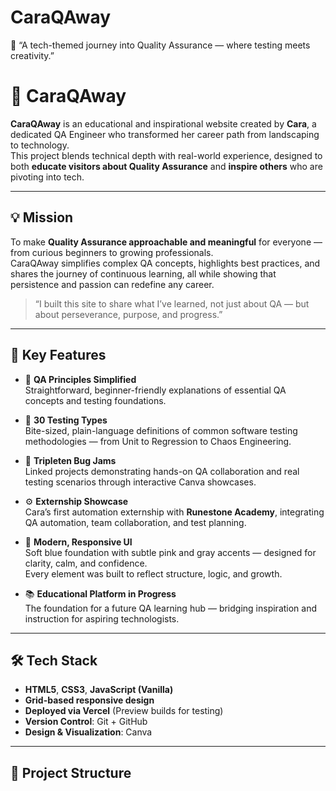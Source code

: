# CaraQAway
🧠 “A tech-themed journey into Quality Assurance — where testing meets creativity.”

# 🌸 CaraQAway

**CaraQAway** is an educational and inspirational website created by **Cara**, a dedicated QA Engineer who transformed her career path from landscaping to technology.  
This project blends technical depth with real-world experience, designed to both **educate visitors about Quality Assurance** and **inspire others** who are pivoting into tech.

---

## 💡 Mission

To make **Quality Assurance approachable and meaningful** for everyone — from curious beginners to growing professionals.  
CaraQAway simplifies complex QA concepts, highlights best practices, and shares the journey of continuous learning, all while showing that persistence and passion can redefine any career.

> “I built this site to share what I’ve learned, not just about QA — but about perseverance, purpose, and progress.”

---

## 🎯 Key Features

- 🧭 **QA Principles Simplified**  
  Straightforward, beginner-friendly explanations of essential QA concepts and testing foundations.

- 🧪 **30 Testing Types**  
  Bite-sized, plain-language definitions of common software testing methodologies — from Unit to Regression to Chaos Engineering.

- 🐞 **Tripleten Bug Jams**  
  Linked projects demonstrating hands-on QA collaboration and real testing scenarios through interactive Canva showcases.

- ⚙️ **Externship Showcase**  
  Cara’s first automation externship with **Runestone Academy**, integrating QA automation, team collaboration, and test planning.

- 🌈 **Modern, Responsive UI**  
  Soft blue foundation with subtle pink and gray accents — designed for clarity, calm, and confidence.  
  Every element was built to reflect structure, logic, and growth.

- 📚 **Educational Platform in Progress**  
  The foundation for a future QA learning hub — bridging inspiration and instruction for aspiring technologists.

---

## 🛠️ Tech Stack

- **HTML5**, **CSS3**, **JavaScript (Vanilla)**
- **Grid-based responsive design**
- **Deployed via Vercel** (Preview builds for testing)
- **Version Control**: Git + GitHub
- **Design & Visualization**: Canva

---

## 📁 Project Structure


